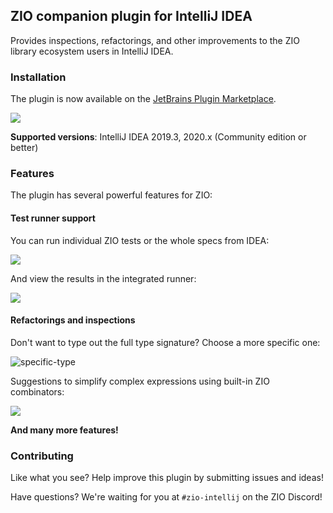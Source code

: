 ## ZIO companion plugin for IntelliJ IDEA

Provides inspections, refactorings, and other improvements to the ZIO library ecosystem users in IntelliJ IDEA.

### Installation

The plugin is now available on the [JetBrains Plugin Marketplace](https://plugins.jetbrains.com/plugin/13820-zio-for-intellij).

![](https://user-images.githubusercontent.com/601206/74926361-6fb1f480-53de-11ea-820a-fca2958716f0.png)

**Supported versions**: IntelliJ IDEA 2019.3, 2020.x (Community edition or better)

### Features

The plugin has several powerful features for ZIO:

#### Test runner support

You can run individual ZIO tests or the whole specs from IDEA:

![](https://user-images.githubusercontent.com/601206/74926800-21e9bc00-53df-11ea-88cf-0702a5d79368.png)

And view the results in the integrated runner:

![](https://user-images.githubusercontent.com/601206/74926840-37f77c80-53df-11ea-9991-ebd4b870d857.png)

#### Refactorings and inspections

Don't want to type out the full type signature? Choose a more specific one:

![specific-type](https://user-images.githubusercontent.com/601206/74927065-a0def480-53df-11ea-934a-f74aebaf2c54.gif)

Suggestions to simplify complex expressions using built-in ZIO combinators:

![](https://user-images.githubusercontent.com/601206/74927181-d08dfc80-53df-11ea-922d-15bbe471f736.gif)

**And many more features!**

### Contributing

Like what you see? Help improve this plugin by submitting issues and ideas!

Have questions? We're waiting for you at `#zio-intellij` on the ZIO Discord!
